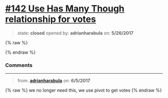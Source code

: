 # [\#142 Use Has Many Though relationship for votes](https://github.com/adrianharabula/condr/issues/142)

> state: **closed** opened by: **adrianharabula** on: **5/26/2017**

{% raw %}

{% endraw %}


### Comments

---
> from: [**adrianharabula**](https://github.com/adrianharabula/condr/issues/142#issuecomment-306154572) on: **6/5/2017**

{% raw %}
we no longer need this, we use pivot to get votes
{% endraw %}
